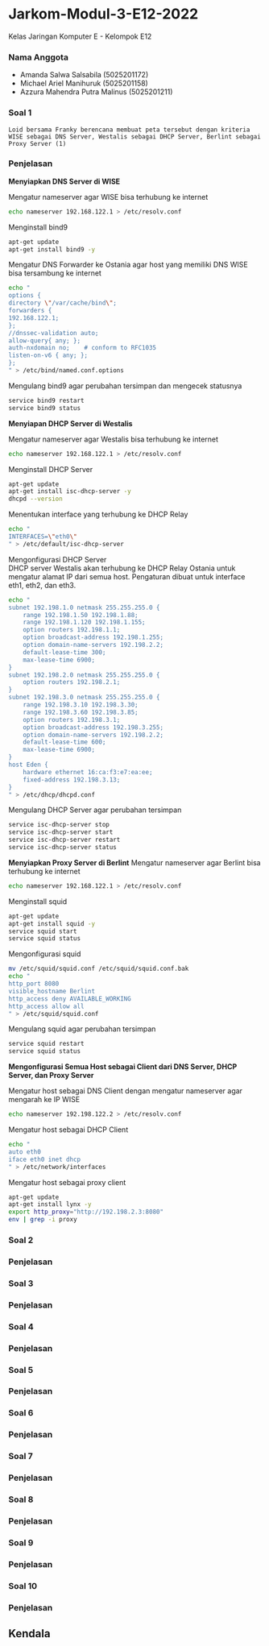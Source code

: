 # Jarkom-Modul-3-E12-2022

Kelas Jaringan Komputer E - Kelompok E12
### Nama Anggota
- Amanda Salwa Salsabila        (5025201172)
- Michael Ariel Manihuruk       (5025201158)
- Azzura Mahendra Putra Malinus (5025201211)

### Soal 1
```
Loid bersama Franky berencana membuat peta tersebut dengan kriteria WISE sebagai DNS Server, Westalis sebagai DHCP Server, Berlint sebagai Proxy Server (1)
```
### Penjelasan

**Menyiapkan DNS Server di WISE**

Mengatur nameserver agar WISE bisa terhubung ke internet
```sh
echo nameserver 192.168.122.1 > /etc/resolv.conf
```
Menginstall bind9
```sh
apt-get update
apt-get install bind9 -y
```

Mengatur DNS Forwarder ke Ostania agar host yang memiliki DNS WISE bisa tersambung ke internet
```sh
echo "
options {
directory \"/var/cache/bind\";
forwarders {
192.168.122.1;
};
//dnssec-validation auto;
allow-query{ any; };
auth-nxdomain no;    # conform to RFC1035
listen-on-v6 { any; };
};
" > /etc/bind/named.conf.options
```
Mengulang bind9 agar perubahan tersimpan dan mengecek statusnya
```sh
service bind9 restart
service bind9 status
```
**Menyiapan DHCP Server di Westalis**

Mengatur nameserver agar Westalis bisa terhubung ke internet
```sh
echo nameserver 192.168.122.1 > /etc/resolv.conf
```
Menginstall DHCP Server
```sh
apt-get update
apt-get install isc-dhcp-server -y
dhcpd --version
```

Menentukan interface yang terhubung ke DHCP Relay
```sh
echo "
INTERFACES=\"eth0\"
" > /etc/default/isc-dhcp-server
```

Mengonfigurasi DHCP Server \
DHCP server Westalis akan terhubung ke DHCP Relay Ostania untuk mengatur alamat IP dari semua host.
Pengaturan dibuat untuk interface eth1, eth2, dan eth3.

```sh
echo "
subnet 192.198.1.0 netmask 255.255.255.0 {
    range 192.198.1.50 192.198.1.88;
    range 192.198.1.120 192.198.1.155;
    option routers 192.198.1.1;
    option broadcast-address 192.198.1.255;
    option domain-name-servers 192.198.2.2;
    default-lease-time 300;
    max-lease-time 6900;
}
subnet 192.198.2.0 netmask 255.255.255.0 {    
    option routers 192.198.2.1;
}
subnet 192.198.3.0 netmask 255.255.255.0 {
    range 192.198.3.10 192.198.3.30;
    range 192.198.3.60 192.198.3.85;
    option routers 192.198.3.1;
    option broadcast-address 192.198.3.255;
    option domain-name-servers 192.198.2.2;
    default-lease-time 600;
    max-lease-time 6900;
}
host Eden {
    hardware ethernet 16:ca:f3:e7:ea:ee;
    fixed-address 192.198.3.13;
}
" > /etc/dhcp/dhcpd.conf
```

Mengulang DHCP Server agar perubahan tersimpan
```sh
service isc-dhcp-server stop
service isc-dhcp-server start
service isc-dhcp-server restart
service isc-dhcp-server status
```
**Menyiapkan Proxy Server di Berlint**
Mengatur nameserver agar Berlint bisa terhubung ke internet
```sh
echo nameserver 192.168.122.1 > /etc/resolv.conf
```
Menginstall squid
```sh
apt-get update
apt-get install squid -y
service squid start
service squid status
```

Mengonfigurasi squid
```sh
mv /etc/squid/squid.conf /etc/squid/squid.conf.bak
echo "
http_port 8080
visible_hostname Berlint
http_access deny AVAILABLE_WORKING
http_access allow all
" > /etc/squid/squid.conf
```

Mengulang squid agar perubahan tersimpan
```sh
service squid restart
service squid status
```
**Mengonfigurasi Semua Host sebagai Client dari DNS Server, DHCP Server, dan Proxy Server**

Mengatur host sebagai DNS Client dengan mengatur nameserver agar mengarah ke IP WISE
```sh
echo nameserver 192.198.122.2 > /etc/resolv.conf
```

Mengatur host sebagai DHCP Client
```sh
echo "
auto eth0
iface eth0 inet dhcp
" > /etc/network/interfaces
```

Mengatur host sebagai proxy client
```sh
apt-get update
apt-get install lynx -y
export http_proxy="http://192.198.2.3:8080"
env | grep -i proxy
```

### Soal 2
### Penjelasan

### Soal 3
### Penjelasan

### Soal 4
### Penjelasan

### Soal 5
### Penjelasan

### Soal 6
### Penjelasan

### Soal 7
### Penjelasan

### Soal 8
### Penjelasan

### Soal 9
### Penjelasan

### Soal 10
### Penjelasan

## Kendala
